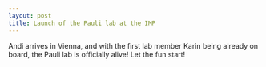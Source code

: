 ```yaml
---
layout: post
title: Launch of the Pauli lab at the IMP
---
```

Andi arrives in Vienna, and with the first lab member Karin being already on
board, the Pauli lab is officially alive! Let the fun start!
